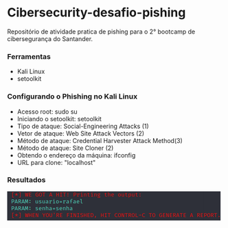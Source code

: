 # Cibersecurity-desafio-pishing
Repositório de atividade pratica de pishing para o 2° bootcamp de cibersegurança do Santander.

### **Ferramentas**
* Kali Linux
* setoolkit

### **Configurando o Phishing no Kali Linux**
* Acesso root: sudo su
* Iniciando o setoolkit: setoolkit
* Tipo de ataque: Social-Engineering Attacks (1)
* Vetor de ataque: Web Site Attack Vectors (2)
* Método de ataque: Credential Harvester Attack Method(3)  
* Método de ataque: Site Cloner (2)
* Obtendo o endereço da máquina: ifconfig
* URL para clone: "localhost"

### **Resultados**

![Resultado do Phishing](https://github.com/RafaelPenela/cibersecurity-desafio-pishing/blob/main/resultadopishing.png)

